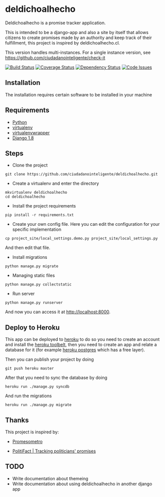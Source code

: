 deldichoalhecho
===============

Deldichoalhecho is a promise tracker application.

This is intended to be a django-app and also a site by itself that allows 
citizens to create promises made by an authority and keep track of their 
fulfillment, this project is inspired by deldichoalhecho.cl.

This version handles multi-instances. For a single instance version, see 
https://github.com/ciudadanointeligente/check-it

[![Build Status](https://travis-ci.org/ciudadanointeligente/deldichoalhecho.svg?branch=master)](https://travis-ci.org/ciudadanointeligente/deldichoalhecho)
[![Coverage Status](https://coveralls.io/repos/ciudadanointeligente/deldichoalhecho/badge.png?branch=master)](https://coveralls.io/r/ciudadanointeligente/deldichoalhecho?branch=master)
[![Dependency Status](https://www.versioneye.com/user/projects/56a2489c9b5998003c000025/badge.svg?style=flat)](https://www.versioneye.com/user/projects/56a2489c9b5998003c000025)
[![Code Issues](https://www.quantifiedcode.com/api/v1/project/8c60078cc0c04ec284a7e93d89459491/badge.svg)](https://www.quantifiedcode.com/app/project/8c60078cc0c04ec284a7e93d89459491)

## Installation

The installation requires certain software to be installed in your machine

## Requirements

- [Python](https://www.python.org/)
- [virtualenv](https://pypi.python.org/pypi/virtualenv)
- [virtualenvwrapper](https://pypi.python.org/pypi/virtualenvwrapper)
- [Django 1.8](https://docs.djangoproject.com/en/1.8/)

## Steps

* Clone the project

```
git clone https://github.com/ciudadanointeligente/deldichoalhecho.git
```

* Create a virtualenv and enter the directory

```
mkvirtualenv deldichoalhecho
cd deldichoalhecho
```

* Install the project requirements

```
pip install -r requirements.txt
```

* Create your own config file. Here you can edit the configuration for your specific implementation

```
cp project_site/local_settings.demo.py project_site/local_settings.py 
```

And then edit that file.

* Install migrations

```
python manage.py migrate
```

* Managing static files

```
python manage.py collectstatic
```

* Run server

```
python manage.py runserver
```

And now you can access it at [http://localhost:8000](http://localhost:8000).

## Deploy to Heroku

This app can be deployed to [heroku](http://heroku.com) to do so you need to create an account and install the [heroku toolbelt](https://toolbelt.heroku.com/), then you need to create an app and relate a database for it (for example [heroku postgres](https://postgres.heroku.com) which has a free layer).

Then you can publish your project by doing

```
git push heroku master
```

After that you need to sync the database by doing


```
heroku run ./manage.py syncdb
```

And run the migrations


```
heroku run ./manage.py migrate
```

## Thanks

This project is inspired by:

* [Promesometro](http://promesometro.pe/)

* [PolitiFact | Tracking politicians' promises](http://www.politifact.com/truth-o-meter/promises/)

## TODO

* Write documentation about themeing
* Write documentation about using deldichoalhecho in another django app


